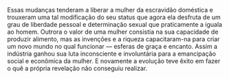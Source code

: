 ﻿Essas mudanças tenderam a liberar a mulher da escravidão doméstica e trouxeram uma tal modificação do seu status que agora ela desfruta de um grau de liberdade pessoal e determinação sexual que praticamente a iguala ao homem. Outrora o valor de uma mulher consistia na sua capacidade de produzir alimento, mas as invenções e a riqueza capacitaram-na para criar um novo mundo no qual funcionar — esferas de graça e encanto. Assim a indústria ganhou sua luta inconsciente e involuntária para a emancipação social e econômica da mulher. E novamente a evolução teve êxito em fazer o quê a própria revelação não conseguiu realizar.